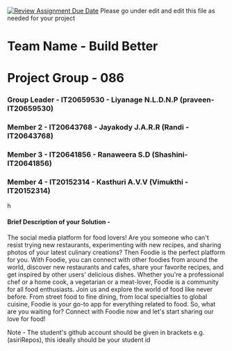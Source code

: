 [![Review Assignment Due Date](https://classroom.github.com/assets/deadline-readme-button-8d59dc4de5201274e310e4c54b9627a8934c3b88527886e3b421487c677d23eb.svg)](https://classroom.github.com/a/-uR1f4-1)
Please go under edit and edit this file as needed for your project

# Team Name - Build Better
# Project Group - 086
### Group Leader - IT20659530 - Liyanage N.L.D.N.P (praveen-IT20659530)
### Member 2 - IT20643768 - Jayakody J.A.R.R (Randi -IT20643768)
### Member 3 - IT20641856 - Ranaweera S.D (Shashini- IT20641856) 
### Member 4 - IT20152314 - Kasthuri A.V.V (Vimukthi - IT20152314)
h

#### Brief Description of your Solution - 
The social media platform for food lovers! 
Are you someone who can't resist trying new restaurants, experimenting with new recipes, and sharing photos of your latest culinary creations? Then Foodie is the perfect platform for you.
With Foodie, you can connect with other foodies from around the world, discover new restaurants and cafes, share your favorite recipes, and get inspired by other users' delicious dishes. Whether you're a professional chef or a home cook, a vegetarian or a meat-lover, Foodie is a community for all food enthusiasts.
Join us and explore the world of food like never before. From street food to fine dining, from local specialties to global cuisine, Foodie is your go-to app for everything related to food. So, what are you waiting for? Connect with Foodie now and let's start sharing our love for food!


Note - The student's github account should be given in brackets e.g. (asiriRepos), this ideally should be your student id 

